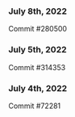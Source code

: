 ### July 8th, 2022

Commit #280500

### July 5th, 2022

Commit #314353


### July 4th, 2022

Commit #72281

